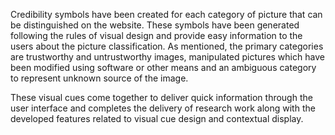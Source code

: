 Credibility symbols have been created for each category of picture that can be distinguished on the website. 
These symbols have been generated following the rules of visual design and provide easy information to the users about the picture classification. As mentioned, the primary categories are trustworthy and untrustworthy images, manipulated pictures which have been modified using software or other means and an ambiguous category to represent unknown source of the image.

These visual cues come together to deliver quick information through the user interface and completes the delivery of research work along with the developed features related to visual cue design and contextual display.

